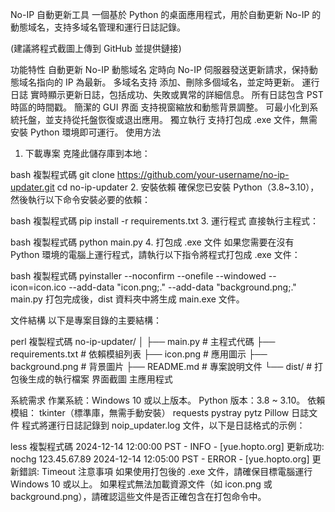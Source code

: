 No-IP 自動更新工具
一個基於 Python 的桌面應用程式，用於自動更新 No-IP 的動態域名，支持多域名管理和運行日誌記錄。


(建議將程式截圖上傳到 GitHub 並提供鏈接)

功能特性
自動更新 No-IP 動態域名
定時向 No-IP 伺服器發送更新請求，保持動態域名指向的 IP 為最新。
多域名支持
添加、刪除多個域名，並定時更新。
運行日誌
實時顯示更新日誌，包括成功、失敗或異常的詳細信息。
所有日誌包含 PST 時區的時間戳。
簡潔的 GUI 界面
支持視窗縮放和動態背景調整。
可最小化到系統托盤，並支持從托盤恢復或退出應用。
獨立執行
支持打包成 .exe 文件，無需安裝 Python 環境即可運行。
使用方法
1. 下載專案
克隆此儲存庫到本地：

bash
複製程式碼
git clone https://github.com/your-username/no-ip-updater.git
cd no-ip-updater
2. 安裝依賴
確保您已安裝 Python（3.8~3.10），然後執行以下命令安裝必要的依賴：

bash
複製程式碼
pip install -r requirements.txt
3. 運行程式
直接執行主程式：

bash
複製程式碼
python main.py
4. 打包成 .exe 文件
如果您需要在沒有 Python 環境的電腦上運行程式，請執行以下指令將程式打包成 .exe 文件：

bash
複製程式碼
pyinstaller --noconfirm --onefile --windowed --icon=icon.ico --add-data "icon.png;." --add-data "background.png;." main.py
打包完成後，dist 資料夾中將生成 main.exe 文件。

文件結構
以下是專案目錄的主要結構：

perl
複製程式碼
no-ip-updater/
│
├── main.py              # 主程式代碼
├── requirements.txt     # 依賴模組列表
├── icon.png             # 應用圖示
├── background.png       # 背景圖片
├── README.md            # 專案說明文件
└── dist/                # 打包後生成的執行檔案
界面截圖
主應用程式

系統需求
作業系統：Windows 10 或以上版本。
Python 版本：3.8 ~ 3.10。
依賴模組：
tkinter（標準庫，無需手動安裝）
requests
pystray
pytz
Pillow
日誌文件
程式將運行日誌記錄到 noip_updater.log 文件，以下是日誌格式的示例：

less
複製程式碼
2024-12-14 12:00:00 PST - INFO - [yue.hopto.org] 更新成功: nochg 123.45.67.89
2024-12-14 12:05:00 PST - ERROR - [yue.hopto.org] 更新錯誤: Timeout
注意事項
如果使用打包後的 .exe 文件，請確保目標電腦運行 Windows 10 或以上。
如果程式無法加載資源文件（如 icon.png 或 background.png），請確認這些文件是否正確包含在打包命令中。
